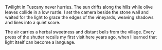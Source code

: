 Twilight in Tuscany never hurries. The sun drifts along the hills while olive leaves collide in a low rustle. I set the camera beside the stone wall and waited for the light to graze the edges of the vineyards, weaving shadows and lines into a quiet score.

The air carries a herbal sweetness and distant bells from the village. Every press of the shutter recalls my first visit here years ago, when I learned that light itself can become a language.
